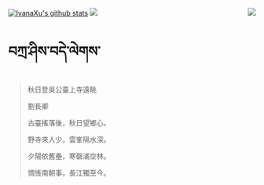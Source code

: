 [![IvanaXu's github stats](https://github-readme-stats.vercel.app/api?username=IvanaXu&show_icons=true&theme=vue-dark)](https://github.com/anuraghazra/github-readme-stats)
<img align="right" src="https://github-readme-stats.vercel.app/api/top-langs/?username=IvanaXu&langs_count=8&theme=graywhite" />
<img src="https://github-readme-stats.vercel.app/api/wakatime?username=IvanaXu&layout=compact&langs_count=8&theme=vue-dark&custom_title=ProgrammingTimes/Since-Jul.29.2021" />
# བཀྲ་ཤིས་བདེ་ལེགས་
> 秋日登吳公臺上寺遠眺
> 
> 劉長卿
> 
> 古臺搖落後，秋日望鄉心。
> 
> 野寺來人少，雲峯隔水深。
> 
> 夕陽依舊壘，寒磬滿空林。
> 
> 惆悵南朝事，長江獨至今。
>